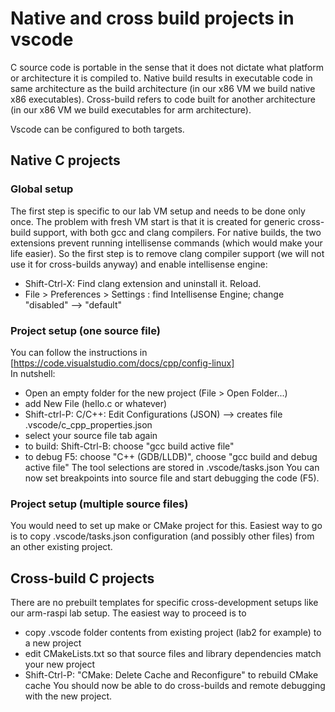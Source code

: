 # Native and cross build projects in vscode

C source code is portable in the sense that it does not dictate what platform or architecture it is compiled to. Native build results in executable code in same architecture as the build architecture (in our x86 VM we build native x86 executables). Cross-build refers to code built for another architecture (in our x86 VM we build executables for arm architecture).

Vscode can be configured to both targets. 

## Native C projects

### Global setup

The first step is specific to our lab VM setup and needs to be done only once. The problem with fresh VM start is that it is created for generic cross-build support, with both gcc and clang compilers. For native builds, the two extensions prevent running intellisense commands (which would make your life easier). So the first step is to remove clang compiler support (we will not use it for cross-builds anyway) and enable intellisense engine: 

- Shift-Ctrl-X: Find clang extension and uninstall it. Reload.
- File > Preferences > Settings : find Intellisense Engine; change "disabled" --> "default"

### Project setup (one source file)

You can follow the instructions in [https://code.visualstudio.com/docs/cpp/config-linux]  
In nutshell:
- Open an empty folder for the new project (File > Open Folder...)
- add New File (hello.c or whatever)
- Shift-ctrl-P: C/C++: Edit Configurations (JSON)   --> creates file .vscode/c_cpp_properties.json
- select your source file tab again
- to build: Shift-Ctrl-B: choose "gcc build active file"
- to debug F5: choose "C++ (GDB/LLDB)", choose "gcc build and debug active file"
The tool selections are stored in .vscode/tasks.json
You can now set breakpoints into source file and start debugging the code (F5).

### Project setup (multiple source files)

You would need to set up make or CMake project for this. Easiest way to go is to copy .vscode/tasks.json configuration (and possibly other files) from an other existing project.

## Cross-build C projects

There are no prebuilt templates for specific cross-development setups like our arm-raspi lab setup. The easiest way to proceed is to 
- copy .vscode folder contents from existing project (lab2 for example) to a new project 
- edit CMakeLists.txt so that source files and library dependencies match your new project 
- Shift-Ctrl-P: "CMake: Delete Cache and Reconfigure" to rebuild CMake cache
You should now be able to do cross-builds and remote debugging with the new project.


